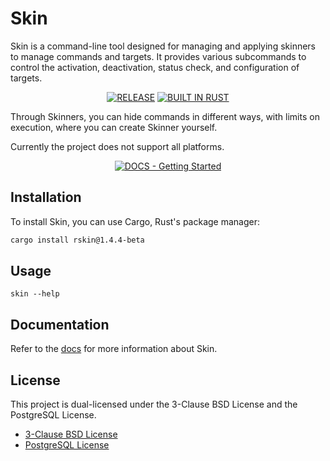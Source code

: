 # Skin

Skin is a command-line tool designed for managing and applying skinners to manage commands and targets. It provides various subcommands to control the activation, deactivation, status check, and configuration of targets.

<div align=center>

[![RELEASE](https://img.shields.io/github/v/release/naxeion/skin?style=for-the-badge&color=f3f6f4&labelColor=f3f6f4)](https://github.com/naxeion/skin/releases/latest)
[![BUILT IN RUST](https://img.shields.io/badge/BUILT_IN-RUST-%23f3f6f4.svg?style=for-the-badge&labelColor=f3f6f4)](https://www.rust-lang.org/)

</div>

Through Skinners, you can hide commands in different ways, with limits on execution, where you can create Skinner yourself.

Currently the project does not support all platforms.

<div align=center>

[![DOCS - Getting Started](https://img.shields.io/badge/docs-getting_started-f3f6f4?style=for-the-badge&labelColor=f3f6f4)](/docs/Index.md)

</div>

## Installation

To install Skin, you can use Cargo, Rust's package manager:

```bash
cargo install rskin@1.4.4-beta
```

## Usage
```
skin --help
```

## Documentation

Refer to the [docs](docs/Index.md) for more information about Skin.

## License

This project is dual-licensed under the 3-Clause BSD License and the PostgreSQL License.
- [3-Clause BSD License](./LICENSE-BSD)
- [PostgreSQL License](./LICENSE-PostgreSQL)
